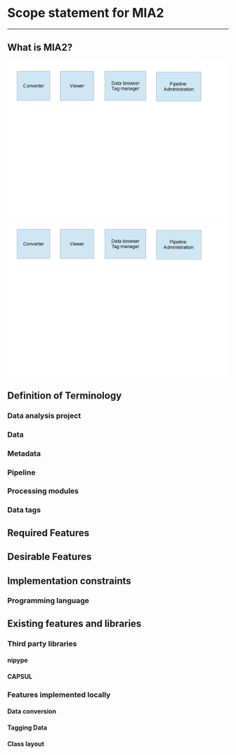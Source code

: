 # Scope statement for MIA2
--------------------------

## What is MIA2?

![Architecture of the MIA2 software](images/Architecture.svg)
![Architecture of the MIA2 software](images/Architecture.png)

## Definition of Terminology

### Data analysis project

### Data

### Metadata

### Pipeline

### Processing modules

### Data tags

## Required Features

## Desirable Features

## Implementation constraints

### Programming language

## Existing features and libraries

### Third party libraries

#### nipype

#### CAPSUL

### Features implemented locally

#### Data conversion

#### Tagging Data

#### Class layout